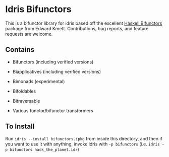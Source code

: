 Idris Bifunctors
================

This is a bifunctor library for idris based off the excellent [Haskell Bifunctors](https://github.com/ekmett/bifunctors) package from Edward Kmett.  Contributions, bug reports, and feature requests are welcome.

Contains
--------

  * Bifunctors (including verified versions)

  * Biapplicatives (including verified versions)

  * Bimonads (experimental)

  * Bifoldables

  * Bitraversable

  * Various functor/bifunctor transformers

To Install
----------

Run `idris --install bifunctors.ipkg` from inside this directory, and then if
you want to use it with anything, invoke idris with `-p bifunctors` (i.e.
`idris -p bifunctors hack_the_planet.idr`)
